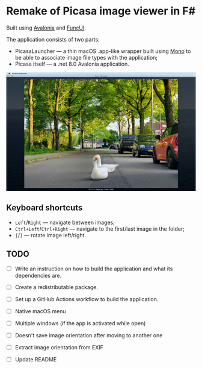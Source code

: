 # Remake of Picasa image viewer in F#

Built using [Avalonia](https://avaloniaui.net/) and [FuncUI](https://github.com/fsprojects/Avalonia.FuncUI).

The application consists of two parts:
- PicasaLauncher — a thin macOS .app-like wrapper built using [Mono](https://www.mono-project.com/) to be able to associate image file types with the application;
- Picasa itself — a .net 8.0 Avalonia application.

![Application screenshot](./images/Picasa-Geese.jpg)

## Keyboard shortcuts

- `Left`/`Right` — navigate between images;
- `Ctrl+Left`/`Ctrl+Right` — navigate to the first/last image in the folder;
- `[`/`]` — rotate image left/right.

## TODO

* [ ] Write an instruction on how to build the application and what its dependencies are.
* [ ] Create a redistributable package.
* [ ] Set up a GitHub Actions workflow to build the application.

* [ ] Native macOS menu
* [ ] Multiple windows (if the app is activated while open)
* [ ] Doesn't save image orientation after moving to another one
* [ ] Extract image orientation from EXIF
* [ ] Update README